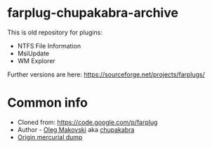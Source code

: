 # farplug-chupakabra-archive

This is old repository for plugins:
* NTFS File Information
* MsiUpdate
* WM Explorer

Further versions are here: https://sourceforge.net/projects/farplugs/ 

# Common info
* Cloned from: https://code.google.com/p/farplug
* Author - [Oleg Makovski](https://github.com/omako) aka [chupakabra](https://forum.farmanager.com/memberlist.php?mode=viewprofile&u=353)
* [Origin mercurial dump]( https://storage.googleapis.com/google-code-archive-source/v2/code.google.com/farplug/source-archive.zip)
